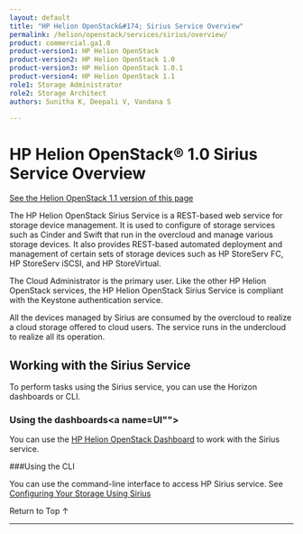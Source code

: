 ```yaml
---
layout: default
title: "HP Helion OpenStack&#174; Sirius Service Overview"
permalink: /helion/openstack/services/sirius/overview/
product: commercial.ga1.0
product-version1: HP Helion OpenStack
product-version2: HP Helion OpenStack 1.0
product-version3: HP Helion OpenStack 1.0.1
product-version4: HP Helion OpenStack 1.1
role1: Storage Administrator
role2: Storage Architect
authors: Sunitha K, Deepali V, Vandana S

---
```

<!--PUBLISHED-->

<script>

function PageRefresh {
onLoad="window.refresh"
}

PageRefresh();

</script>

<!--
<p style="font-size: small;"> <a href="/helion/openstack/services/tripleo/overview/">&#9664; PREV</a> | <a href="/helion/openstack/services/overview/">&#9650; UP</a> | <a href="/helion/openstack/services/identity/overview/"> NEXT &#9654</a> </p>
-->

# HP Helion OpenStack&#174; 1.0 Sirius Service Overview #
[See the Helion OpenStack 1.1 version of this page](/helion/openstack/1.1/services/sirius/overview/)

The HP Helion OpenStack Sirius Service is a REST-based web service for storage device  management. It is used to configure of storage services such as Cinder and Swift that run in the overcloud and manage various storage devices. It also provides REST-based automated deployment and management of certain sets of storage devices such as HP StoreServ FC, HP StoreServ iSCSI, and HP StoreVirtual. 

The Cloud Administrator is the primary user. Like the other HP Helion OpenStack services, the HP Helion OpenStack Sirius Service is compliant with the Keystone authentication service.

All the devices managed by Sirius are consumed by the overcloud to realize a cloud storage offered to cloud users. The service runs in the undercloud to realize all its operation.


## Working with the Sirius Service ##

To perform tasks using the Sirius service, you can use the Horizon dashboards or CLI.

### Using the dashboards<a name=UI""></a>

You can use the [HP Helion OpenStack Dashboard](/helion/openstack/dashboard/how-works/) to work with the Sirius service.

###Using the CLI<a name="cli"></a>

You can use the command-line interface to access HP Sirius service. See [Configuring Your Storage Using Sirius](/helion/openstack/sirius-cli/)


 <a href="#top" style="padding:14px 0px 14px 0px; text-decoration: none;"> Return to Top &#8593; </a>

----
